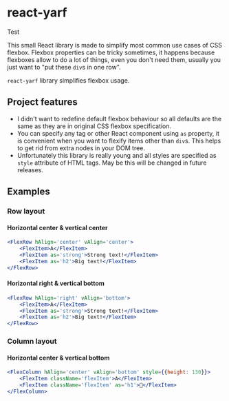# react-yarf

Test

This small React library is made to simplify most common use cases of CSS flexbox. Flexbox properties can be tricky sometimes, it happens because flexboxes allow to do a lot of things,
even you don't need them, usually you just want to "put these `div`s in one row".

`react-yarf` library simplifies flexbox usage.

## Project features

- I didn't want to redefine default flexbox behaviour so all defaults are the same as they are in original CSS flexbox specification.
- You can specify any tag or other React component using `as` property, it is convenient when you want to flexify items other than `div`s. This helps to get rid from extra nodes in your DOM tree.
- Unfortunately this library is really young and all styles are specified as `style` attribute of HTML tags. May be this will be changed in future releases.

## Examples

### Row layout

#### Horizontal center & vertical center

```jsx
<FlexRow hAlign='center' vAlign='center'>
    <FlexItem>A</FlexItem>
    <FlexItem as='strong'>Strong text!</FlexItem>
    <FlexItem as='h2'>Big text!</FlexItem>
</FlexRow>
```

#### Horizontal right & vertical bottom

```jsx
<FlexRow hAlign='right' vAlign='bottom'>
    <FlexItem>A</FlexItem>
    <FlexItem as='strong'>Strong text!</FlexItem>
    <FlexItem as='h2'>Big text!</FlexItem>
</FlexRow>
```

### Column layout

#### Horizontal center & vertical bottom

```jsx
<FlexColumn hAlign='center' vAlign='bottom' style={{height: 130}}>
    <FlexItem className='flexItem'>A</FlexItem>
    <FlexItem className='flexItem' as='h1'>🐷</FlexItem>
</FlexColumn>
```
